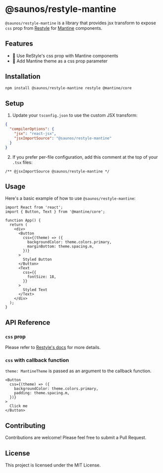 # @saunos/restyle-mantine

`@saunos/restyle-mantine` is a library that provides jsx transform to expose `css` prop from [Restyle](https://github.com/souporserious/restyle) for [Mantine](https://github.com/mantinedev/mantine) components.

## Features

- 🎨 Use ReStyle's css prop with Mantine components
- 🚀 Add Mantine theme as a css prop parameter

## Installation

```bash
npm install @saunos/restyle-mantine restyle @mantine/core
```

## Setup

1. Update your `tsconfig.json` to use the custom JSX transform:

```json
{
  "compilerOptions": {
    "jsx": "react-jsx",
    "jsxImportSource": "@saunos/restyle-mantine"
  }
}
```

2. If you prefer per-file configuration, add this comment at the top of your `.tsx` files:

```tsx
/** @jsxImportSource @saunos/restyle-mantine */
```

## Usage

Here's a basic example of how to use `@saunos/restyle-mantine`:

```tsx
import React from 'react';
import { Button, Text } from '@mantine/core';

function App() {
  return (
    <div>
      <Button
        css={(theme) => ({
          backgroundColor: theme.colors.primary,
          marginBottom: theme.spacing.m,
        })}
      >
        Styled Button
      </Button>
      <Text
        css={{
          fontSize: 18,
        }}
      >
        Styled Text
      </Text>
    </div>
  );
}
```

## API Reference

### `css` prop

Please refer to [Restyle's docs](https://github.com/souporserious/restyle/blob/main/README.md) for more details.

### `css` with callback function

`theme: MantineTheme` is passed as an argument to the callback function.

```tsx
<Button
  css={(theme) => ({
    backgroundColor: theme.colors.primary,
    padding: theme.spacing.m,
  })}
>
  Click me
</Button>
```

## Contributing

Contributions are welcome! Please feel free to submit a Pull Request.

## License

This project is licensed under the MIT License.
